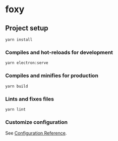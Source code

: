 # foxy

## Project setup
```
yarn install
```

### Compiles and hot-reloads for development
```
yarn electron:serve
```

### Compiles and minifies for production
```
yarn build
```

### Lints and fixes files
```
yarn lint
```

### Customize configuration
See [Configuration Reference](https://cli.vuejs.org/config/).
